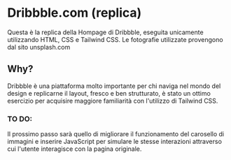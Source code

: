 # Dribbble.com (replica) 

Questa è la replica della Hompage di Dribbble, eseguita unicamente utilizzando HTML, CSS e Tailwind CSS. 
Le fotografie utilizzate provengono dal sito unsplash.com 


## Why?

Dribbble è una piattaforma molto importante per chi naviga nel mondo del design e replicarne il layout, fresco e ben strutturato, è stato un ottimo esercizio per acquisire maggiore familiarità con l'utilizzo di Tailwind CSS.  

### TO DO: 
Il prossimo passo sarà quello di migliorare il funzionamento del carosello di immagini e inserire JavaScript per simulare le stesse interazioni attraverso cui l'utente interagisce con la pagina originale.   
